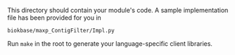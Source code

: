 This directory should contain your module's code.
A sample implementation file has been provided for you in

```biokbase/maxp_ContigFilter/Impl.py```

Run `make` in the root to generate your language-specific client libraries.
